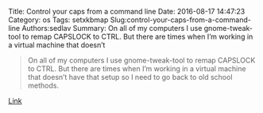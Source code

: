Title: Control your caps from a command line
Date: 2016-08-17 14:47:23
Category: os
Tags: setxkbmap
Slug:control-your-caps-from-a-command-line
Authors:sedlav
Summary: On all of my computers I use gnome-tweak-tool to remap CAPSLOCK to CTRL. But there are times when I’m working in a virtual machine that doesn’t 

> On all of my computers I use gnome-tweak-tool to remap CAPSLOCK to CTRL. But there are times when I’m working in a virtual machine that doesn’t have that setup so I need to go back to old school methods.

[Link](https://zeusville.wordpress.com/2016/08/16/control-your-caps/)
